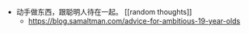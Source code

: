- 动手做东西，跟聪明人待在一起。 [[random thoughts]]
	- https://blog.samaltman.com/advice-for-ambitious-19-year-olds